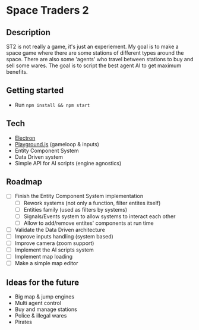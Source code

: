 # Space Traders 2

## Description

ST2 is not really a game, it's just an experiement.
My goal is to make a space game where there are some stations of different types around the space.
There are also some 'agents' who travel between stations to buy and sell some wares.
The goal is to script the best agent AI to get maximum benefits.

## Getting started

- Run `npm install && npm start`

## Tech

- [Electron](https://github.com/electron/electron)
- [Playground.js](https://github.com/rezoner/playground) (gameloop & inputs)
- Entity Component System
- Data Driven system
- Simple API for AI scripts (engine agnostics)

## Roadmap

- [ ] Finish the Entity Component System implementation
  - [ ] Rework systems (not only a function, filter entites itself)
  - [ ] Entities family (used as filters by systems)
  - [ ] Signals/Events system to allow systems to interact each other
  - [ ] Allow to add/remove entites' components at run time
- [ ] Validate the Data Driven architecture
- [ ] Improve inputs handling (system based)
- [ ] Improve camera (zoom support)
- [ ] Implement the AI scripts system
- [ ] Implement map loading
- [ ] Make a simple map editor

## Ideas for the future

- Big map & jump engines
- Multi agent control
- Buy and manage stations
- Police & illegal wares
- Pirates
